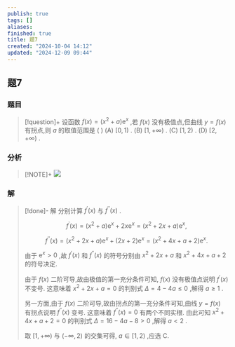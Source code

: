 ```yaml
---
publish: true
tags: []
aliases: 
finished: true
title: 题7
created: "2024-10-04 14:12"
updated: "2024-12-09 09:44"
---
```

## 题7
### 题目
> [!question]+
> 设函数 $f\left( x\right) = \left( {{x}^{2} + a}\right) {\mathrm{e}}^{x}$ ,若 $f\left( x\right)$ 没有极值点,但曲线 $y = f\left( x\right)$ 有拐点,则 $a$ 的取值范围是 ( )
> (A) $\lbrack 0,1)$ . (B) $\lbrack 1, + \infty )$ . (C) $\lbrack 1,2)$ . (D) $\lbrack 2, + \infty )$ .
### 分析
> [!NOTE]+
> ![](https://img.hwenyi.live/202412091743467.webp)
### 解
> [!done]-
> 解 分别计算 ${f}^{\prime }\left( x\right)$ 与 ${f}^{\prime \prime }\left( x\right)$ .
> 
> $$
> {f}^{\prime }\left( x\right) = \left( {{x}^{2} + a}\right) {\mathrm{e}}^{x} + {2x}{\mathrm{e}}^{x} = \left( {{x}^{2} + {2x} + a}\right) {\mathrm{e}}^{x},
> $$
> 
> $$
> {f}^{\prime \prime }\left( x\right) = \left( {{x}^{2} + {2x} + a}\right) {\mathrm{e}}^{x} + \left( {{2x} + 2}\right) {\mathrm{e}}^{x} = \left( {{x}^{2} + {4x} + a + 2}\right) {\mathrm{e}}^{x}.
> $$
> 
> 由于 ${\mathrm{e}}^{x} > 0$ ,故 ${f}^{\prime }\left( x\right)$ 和 ${f}^{\prime \prime }\left( x\right)$ 的符号分别由 ${x}^{2} + {2x} + a$ 和 ${x}^{2} + {4x} + a + 2$ 的符号决定.
> 
> 由于 $f\left( x\right)$ 二阶可导,故由极值的第一充分条件可知, $f\left( x\right)$ 没有极值点说明 ${f}^{\prime }\left( x\right)$ 不变号. 这意味着 ${x}^{2} + {2x} + a = 0$ 的判别式 $\Delta = 4 - {4a} \leq 0$ ,解得 $a \geq 1$ .
> 
> 另一方面,由于 $f\left( x\right)$ 二阶可导,故由拐点的第一充分条件可知,曲线 $y = f\left( x\right)$ 有拐点说明 ${f}^{\prime \prime }\left( x\right)$ 变号. 这意味着 ${f}^{\prime \prime }\left( x\right) = 0$ 有两个不同实根. 由此可知 ${x}^{2} + {4x} + a + 2 = 0$ 的判别式 $\Delta = {16} - {4a} - 8 > 0$ ,解得 $a < 2$ .
> 
> 取 $\lbrack 1, + \infty )$ 与 $\left( {-\infty ,2}\right)$ 的交集可得, $a \in \lbrack 1,2)$ ,应选 C.